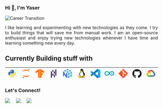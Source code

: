 ### Hi 👋, I'm Yaser

![Career Transition](https://miro.medium.com/max/1400/1*nTBhjqhauJAsZQVxvBO_qw.jpeg)

<div align="justify">I like learning and experimenting with new technologies as they come. I try to build things that will save me from manual work. I am an open-source enthusiast and enjoy trying new technologies whenever I have time and learning something new every day.</div>

## Currently Building stuff with



| <img src="https://github.com/devicons/devicon/blob/master/icons/python/python-original.svg" width=60 alt="python icon"> | <img src="https://github.com/devicons/devicon/blob/master/icons/jupyter/jupyter-original.svg" width=60 alt="jupyter icon"> | <img src="https://github.com/devicons/devicon/blob/master/icons/tensorflow/tensorflow-original.svg" width=60 alt="tensorflow icon"> | <img src="https://github.com/devicons/devicon/blob/master/icons/pandas/pandas-original.svg" width=60 alt="pandas icon"> | <img src="https://github.com/devicons/devicon/blob/master/icons/numpy/numpy-original.svg" width=60 alt="numpy icon"> | <img src="https://github.com/devicons/devicon/blob/master/icons/linux/linux-original.svg" width=60 alt="linux icon"> | <img src="https://github.com/devicons/devicon/blob/master/icons/vscode/vscode-original.svg" width=60 alt="vscode icon"> | <img src="https://github.com/devicons/devicon/blob/master/icons/arduino/arduino-original.svg" width=60 alt="ardunio icon"> | <img src="https://github.com/devicons/devicon/blob/master/icons/git/git-original.svg" width=60 alt="git icon"> | <img src="https://github.com/devicons/devicon/blob/master/icons/github/github-original.svg" width=60 alt="github icon"> | <img src="https://github.com/devicons/devicon/blob/master/icons/googlecloud/googlecloud-original.svg" width=60 alt="google cloud icon"> | 
| :--------------------------------------------------------------------------------------------------------------------: | :----------------------------------------------------------------------------------------------------------------------------------: | :----------------------------------------------------------------------------------------------------------------------------------: | :--------------------------------------------------------------------------------------------------------------------------: | :--------------------------------------------------------------------------------------------------------------------------: | :------------------------------------------------------------------------------------------------------------------------: | :--------------------------------------------------------------------------------------------------------------------: | :--------------------------------------------------------------------------------------------------------------------: | :--------------------------------------------------------------------------------------------------------------------: | :--------------------------------------------------------------------------------------------------------------------: | :--------------------------------------------------------------------------------------------------------------------: |

### Let's Connect!


[<img src="https://github.com/gauravghongde/social-icons/blob/master/SVG/Color/LinkedIN.svg">](https://www.linkedin.com/in/yasergirit/)&nbsp;&nbsp;&nbsp;&nbsp;
[<img src="https://github.com/gauravghongde/social-icons/blob/master/SVG/Color/Discord.svg">](https://discordapp.com/users/Yaser#5143)&nbsp;&nbsp;&nbsp;&nbsp;
[<img src="https://github.com/gauravghongde/social-icons/blob/master/SVG/Color/Twitter.svg">](https://www.twitter.com/yasergirit)



